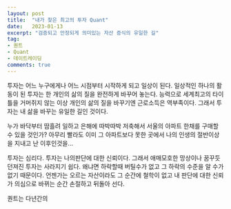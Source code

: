 ```yaml
---
layout: post
title:  "내가 찾은 최고의 투자 Quant"
date:   2023-01-13
excerpt: "검증되고 안정되게 의미있는 자산 증식의 유일한 길"
tag:
- 퀀트 
- Quant
- 데이트레이딩
comments: true
---
```


투자는 어느 누구에게나 어느 시점부터 시작하게 되고 일상이 된다.
일상적인 하나의 활동이 된 투자는 한 개인의 삶의 질을 완전하게 바꾸어 놓는다.
능력으로 세계최고의 타이틀을 거머쥐지 않는 이상 개인의 삶의 질을 바꾸기엔 근로소득은 역부족이다.
그래서 투자는 내 삶을 바꾸는 유일한 길인 것이다. 

누가 바닥부터 땀흘려 일하고 은해에 따박따박 저축해서 서울의 아파트 한채를 구매할 수 있을 것인가?
아무리 빨라도 이미 그 아파트보다 못한 곳에서 나의 인생의 절반이상을 지내고 난 이후인것을...

투자는 심리다.
투자는 나의판단에 대한 신뢰이다.
그래서 애매모호한 망상이나 꿈꾸듯 던져진 투자는 사라지기 쉽다.
왜냐면 하락할때 버틸수가 없고 그 하락의 수준을 알 수가 없기 때문이다.
언젠가는 오르는 자산이라도 그 순간에 철학이 없고 내 판단에 대한 신뢰가 의심으로 바뀌는 순간 손절하고 뒤돌아 선다.

퀀트는 다년간의 



